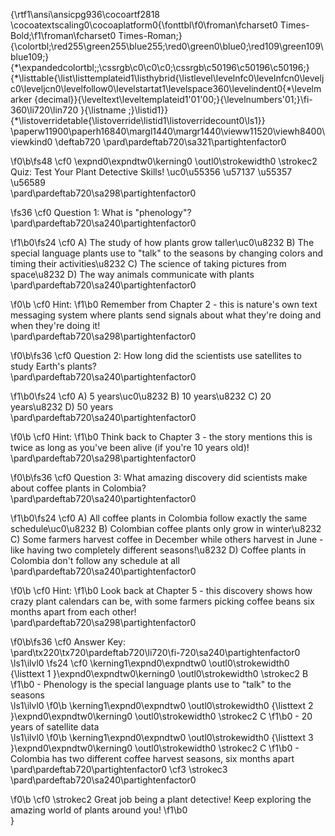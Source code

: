 {\rtf1\ansi\ansicpg936\cocoartf2818
\cocoatextscaling0\cocoaplatform0{\fonttbl\f0\froman\fcharset0 Times-Bold;\f1\froman\fcharset0 Times-Roman;}
{\colortbl;\red255\green255\blue255;\red0\green0\blue0;\red109\green109\blue109;}
{\*\expandedcolortbl;;\cssrgb\c0\c0\c0;\cssrgb\c50196\c50196\c50196;}
{\*\listtable{\list\listtemplateid1\listhybrid{\listlevel\levelnfc0\levelnfcn0\leveljc0\leveljcn0\levelfollow0\levelstartat1\levelspace360\levelindent0{\*\levelmarker \{decimal\}}{\leveltext\leveltemplateid1\'01\'00;}{\levelnumbers\'01;}\fi-360\li720\lin720 }{\listname ;}\listid1}}
{\*\listoverridetable{\listoverride\listid1\listoverridecount0\ls1}}
\paperw11900\paperh16840\margl1440\margr1440\vieww11520\viewh8400\viewkind0
\deftab720
\pard\pardeftab720\sa321\partightenfactor0

\f0\b\fs48 \cf0 \expnd0\expndtw0\kerning0
\outl0\strokewidth0 \strokec2 Quiz: Test Your Plant Detective Skills! \uc0\u55356 \u57137 \u55357 \u56589 \
\pard\pardeftab720\sa298\partightenfactor0

\fs36 \cf0 Question 1: What is "phenology"?\
\pard\pardeftab720\sa240\partightenfactor0

\f1\b0\fs24 \cf0 A) The study of how plants grow taller\uc0\u8232 B) The special language plants use to "talk" to the seasons by changing colors and timing their activities\u8232 C) The science of taking pictures from space\u8232 D) The way animals communicate with plants\
\pard\pardeftab720\sa240\partightenfactor0

\f0\b \cf0 Hint:
\f1\b0  Remember from Chapter 2 - this is nature's own text messaging system where plants send signals about what they're doing and when they're doing it!\
\pard\pardeftab720\sa298\partightenfactor0

\f0\b\fs36 \cf0 Question 2: How long did the scientists use satellites to study Earth's plants?\
\pard\pardeftab720\sa240\partightenfactor0

\f1\b0\fs24 \cf0 A) 5 years\uc0\u8232 B) 10 years\u8232 C) 20 years\u8232 D) 50 years\
\pard\pardeftab720\sa240\partightenfactor0

\f0\b \cf0 Hint:
\f1\b0  Think back to Chapter 3 - the story mentions this is twice as long as you've been alive (if you're 10 years old)!\
\pard\pardeftab720\sa298\partightenfactor0

\f0\b\fs36 \cf0 Question 3: What amazing discovery did scientists make about coffee plants in Colombia?\
\pard\pardeftab720\sa240\partightenfactor0

\f1\b0\fs24 \cf0 A) All coffee plants in Colombia follow exactly the same schedule\uc0\u8232 B) Colombian coffee plants only grow in winter\u8232 C) Some farmers harvest coffee in December while others harvest in June - like having two completely different seasons!\u8232 D) Coffee plants in Colombia don't follow any schedule at all\
\pard\pardeftab720\sa240\partightenfactor0

\f0\b \cf0 Hint:
\f1\b0  Look back at Chapter 5 - this discovery shows how crazy plant calendars can be, with some farmers picking coffee beans six months apart from each other!\
\pard\pardeftab720\sa298\partightenfactor0

\f0\b\fs36 \cf0 Answer Key:\
\pard\tx220\tx720\pardeftab720\li720\fi-720\sa240\partightenfactor0
\ls1\ilvl0
\fs24 \cf0 \kerning1\expnd0\expndtw0 \outl0\strokewidth0 {\listtext	1	}\expnd0\expndtw0\kerning0
\outl0\strokewidth0 \strokec2 B
\f1\b0  - Phenology is the special language plants use to "talk" to the seasons\
\ls1\ilvl0
\f0\b \kerning1\expnd0\expndtw0 \outl0\strokewidth0 {\listtext	2	}\expnd0\expndtw0\kerning0
\outl0\strokewidth0 \strokec2 C
\f1\b0  - 20 years of satellite data\
\ls1\ilvl0
\f0\b \kerning1\expnd0\expndtw0 \outl0\strokewidth0 {\listtext	3	}\expnd0\expndtw0\kerning0
\outl0\strokewidth0 \strokec2 C
\f1\b0  - Colombia has two different coffee harvest seasons, six months apart\
\pard\pardeftab720\partightenfactor0
\cf3 \strokec3 \
\pard\pardeftab720\sa240\partightenfactor0

\f0\b \cf0 \strokec2 Great job being a plant detective! Keep exploring the amazing world of plants around you!
\f1\b0 \
}